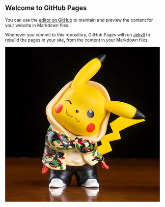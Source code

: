 ## Welcome to GitHub Pages

You can use the [editor on GitHub](https://github.com/duoergun0729/amazingwoo.github.io/edit/gh-pages/index.md) to maintain and preview the content for your website in Markdown files.

Whenever you commit to this repository, GitHub Pages will run [Jekyll](https://jekyllrb.com/) to rebuild the pages in your site, from the content in your Markdown files.

![log](logo.JPG)
